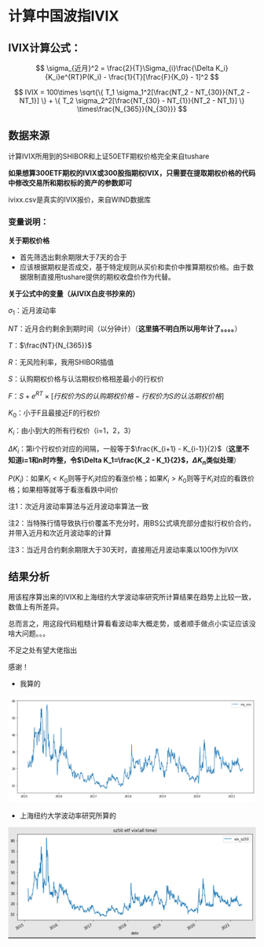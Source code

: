 # 计算中国波指IVIX

## IVIX计算公式：


$$
\sigma_{近月}^2 = \frac{2}{T}\Sigma_{i}\frac{\Delta K_i}{K_i}e^{RT}P(K_i) - \frac{1}{T}[\frac{F}{K_0} - 1]^2
$$

$$
IVIX = 100\times \sqrt{\{ T_1 \sigma_1^2[\frac{NT_2 - NT_{30}}{NT_2 - NT_1}] \} + \{ T_2 \sigma_2^2[\frac{NT_{30} - NT_{1}}{NT_2 - NT_1}] \} \times\frac{N_{365}}{N_{30}}}
$$

## 数据来源

计算IVIX所用到的SHIBOR和上证50ETF期权价格完全来自tushare

**如果想算300ETF期权的IVIX或300股指期权IVIX，只需要在提取期权价格的代码中修改交易所和期权标的资产的参数即可**

ivixx.csv是真实的IVIX报价，来自WIND数据库

### 变量说明：

**关于期权价格**

* 首先筛选出剩余期限大于7天的合于
* 应该根据期权是否成交，基于特定规则从买价和卖价中推算期权价格。由于数据限制直接用tushare提供的期权收盘价作为代替。

**关于公式中的变量（从IVIX白皮书抄来的）**

$\sigma_1$：近月波动率

$NT$：近月合约剩余到期时间（以分钟计）（**这里搞不明白所以用年计了。。。。**）

$T$：$\frac{NT}{N_{365}}$

$R$：无风险利率，我用SHIBOR插值

$S$：认购期权价格与认沽期权价格相差最小的行权价

$F$：$S+ e^{RT}\times [行权价为S的认购期权价格 - 行权价为S的认沽期权价格]$

$K_0$：小于F且最接近F的行权价

$K_i$：由小到大的所有行权价（i=1，2，3）

$\Delta K_i$：第i个行权价对应的间隔，一般等于$\frac{K_{i+1} - K_{i-1}}{2}$（**这里不知道i=1和n时咋整，令$\Delta K_1=\frac{K_2 - K_1}{2}$，$\Delta K_n$类似处理**）

$P(K_i)$：如果$K_i<K_0$则等于$K_i$对应的看涨价格；如果$K_i>K_0$则等于$K_i$对应的看跌价格；如果相等就等于看涨看跌中间价

注1：次近月波动率算法与近月波动率算法一致

注2：当特殊行情导致执行价覆盖不充分时，用BS公式填充部分虚拟行权价合约，并带入近月和次近月波动率的计算

注3：当近月合约剩余期限大于30天时，直接用近月波动率乘以100作为IVIX

## 结果分析

用该程序算出来的IVIX和上海纽约大学波动率研究所计算结果在趋势上比较一致，数值上有所差异。

总而言之，用这段代码粗糙计算看看波动率大概走势，或者顺手做点小实证应该没啥大问题。。。

不足之处有望大佬指出

感谢！

* 我算的

![image-20210522144057564](README.assets/image-20210522144057564.png)

* 上海纽约大学波动率研究所算的

![image-20210522144106086](README.assets/image-20210522144106086.png)



